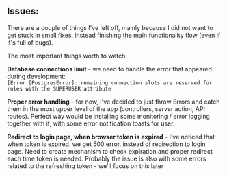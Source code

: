 ## Issues:
There are a couple of things I've left off, mainly because I did not want to get stuck in small fixes, instead finishing the main functionality flow (even if it's full of bugs).

The most important things worth to watch:

**Database connections limit** - we need to handle the error that appeared during development:<br />
``[Error [PostgresError]: remaining connection slots are reserved for roles with the SUPERUSER attribute``

**Proper error handling** - for now, I've decided to just throw Errors and catch them in the most upper level of the app (controllers, server action, API routes). Perfect way would be installing some monitoring / error logging together with it, with some error notification toasts for user.

**Redirect to login page, when browser token is expired** - I've noticed that when token is expired, we get 500 error, instead of redirection to login page. Need to create mechanism to check expiration and proper redirect each time token is needed. Probably the issue is also with some errors related to the refreshing token - we'll focus on this later
